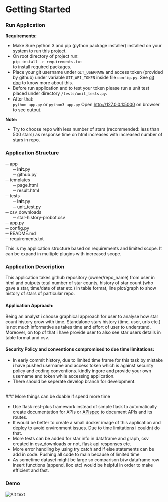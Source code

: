 # Getting Started

### Run Application

**Requirements:** <br/>
-  Make Sure python 3 and pip (python package installer) installed on your system to run this project.
-  On root directory of project run: <br/> 
`pip install -r requirements.txt` <br/> 
to install required packages. <br/>
-  Place your git username  under `GIT_USERNAME` and access token (provided by github) under variable `GIT_API_TOKEN` inside file `config.py`. See [git doc](https://docs.github.com/en/authentication/keeping-your-account-and-data-secure/creating-a-personal-access-token) to know more about this.<br/>
-  Before run application and to test your token please run a unit test placed under directory `/tests/unit_tests.py`. 
-  After that: <br/>
`python app.py` or `python3 app.py`
Open http://127.0.0.1:5000 on browser to see output.

**Note:** <br/>
-  Try to choose repo with less number of stars (recommended: less than 500 stars) as response time on html increases with increased number of stars in repo. 

### Application Structure


─ app<br/>
&nbsp;&nbsp;&nbsp;&nbsp;&nbsp;&nbsp;─ __init__.py <br/>
&nbsp;&nbsp;&nbsp;&nbsp;&nbsp;&nbsp;─ github.py <br/>
─ templates<br/>
&nbsp;&nbsp;&nbsp;&nbsp;&nbsp;&nbsp;─ page.html <br/>
&nbsp;&nbsp;&nbsp;&nbsp;&nbsp;&nbsp;─ result.html <br/>
─ tests<br/>
&nbsp;&nbsp;&nbsp;&nbsp;&nbsp;&nbsp;─ __init__.py <br/>
&nbsp;&nbsp;&nbsp;&nbsp;&nbsp;&nbsp;─ unit_test.py <br/>
─ csv_downloads<br/>
&nbsp;&nbsp;&nbsp;&nbsp;&nbsp;&nbsp;─ star-history-probot.csv <br/>
─ app.py<br/>
─ config.py<br/>
─ README.md<br/>
─ requirements.txt<br/>


This is my application structure based on requirements and limited scope. It can be expand in multiple plugins with increased scope.


### Application Description

This application takes github repository (owner/repo_name) from user in html and outputs total number of star counts, history of star count (who gave a star, time/date of star etc.) in table format, line plot/graph to show history of stars of particular repo.

#### Application Approach:

Being an analyst i choose graphical approach for user to analyse how star count history grow with time. Standalone stars history (time, user, urls etc.) is not much informative as takes time and  effort of user to understand. Moreover, on top of that i have provide user to also see star users details in table format and csv.

#### Security Policy and conventions compromised to due time limitations:

- In early commit history, due to limited time frame for this task by mistake i have pushed username and access token which is against security policy and coding conventions. kindly ingore and provide your own username and token while accessing application.
- There should be seperate develop branch for development. 
<br/>
### More things can be doable if spend more time

- Use flask rest-plus framework instead of simple flask to automatically create documentation for APIs or [APIspec](https://github.com/marshmallow-code/apispec) to document APIs and its routes.
- It would be better to create a small docker image of this application and deploy to avoid environment issues. Due to time limitations i couldnt do that.
- More tests can be added for star info in dataframe and graph, csv created in csv_downloads or not, flask api responses etc.
- More error handling by using try catch and if else statements can be add in code.
Pushing all code to main because of limited time
- As sometime dataset might be large so comparison b/w dataframe row insert functions (append, iloc etc) would be helpful in order to make efficient and fast.

### Demo

![Alt text](demo-recording/star-history-recording.gif)